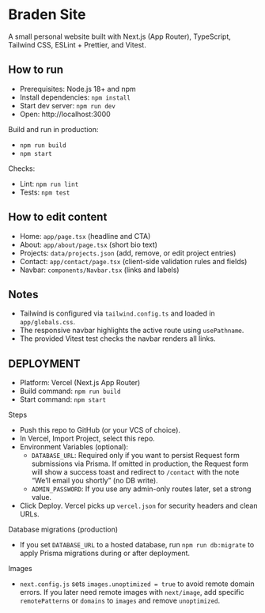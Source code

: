 # Braden Site

A small personal website built with Next.js (App Router), TypeScript, Tailwind CSS, ESLint + Prettier, and Vitest.

## How to run

- Prerequisites: Node.js 18+ and npm
- Install dependencies: `npm install`
- Start dev server: `npm run dev`
- Open: http://localhost:3000

Build and run in production:
- `npm run build`
- `npm start`

Checks:
- Lint: `npm run lint`
- Tests: `npm test`

## How to edit content

- Home: `app/page.tsx` (headline and CTA)
- About: `app/about/page.tsx` (short bio text)
- Projects: `data/projects.json` (add, remove, or edit project entries)
- Contact: `app/contact/page.tsx` (client-side validation rules and fields)
- Navbar: `components/Navbar.tsx` (links and labels)

## Notes

- Tailwind is configured via `tailwind.config.ts` and loaded in `app/globals.css`.
- The responsive navbar highlights the active route using `usePathname`.
- The provided Vitest test checks the navbar renders all links.

## DEPLOYMENT

- Platform: Vercel (Next.js App Router)
- Build command: `npm run build`
- Start command: `npm start`

Steps
- Push this repo to GitHub (or your VCS of choice).
- In Vercel, Import Project, select this repo.
- Environment Variables (optional):
  - `DATABASE_URL`: Required only if you want to persist Request form submissions via Prisma. If omitted in production, the Request form will show a success toast and redirect to `/contact` with the note “We’ll email you shortly” (no DB write).
  - `ADMIN_PASSWORD`: If you use any admin-only routes later, set a strong value.
- Click Deploy. Vercel picks up `vercel.json` for security headers and clean URLs.

Database migrations (production)
- If you set `DATABASE_URL` to a hosted database, run `npm run db:migrate` to apply Prisma migrations during or after deployment.

Images
- `next.config.js` sets `images.unoptimized = true` to avoid remote domain errors. If you later need remote images with `next/image`, add specific `remotePatterns` or `domains` to `images` and remove `unoptimized`.

